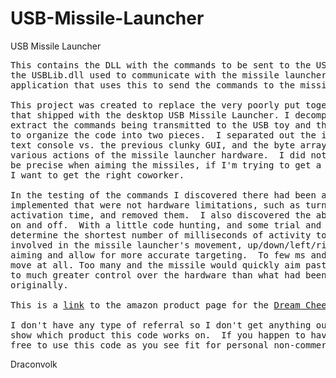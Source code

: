 # USB-Missile-Launcher
USB Missile Launcher
<pre>
This contains the DLL with the commands to be sent to the USB missile launcher,
the USBLib.dll used to communicate with the missile launcher, and a simple console
application that uses this to send the commands to the missile launcher.

This project was created to replace the very poorly put together user interface
that shipped with the desktop USB Missile Launcher. I decompiled the code to
extract the commands being transmitted to the USB toy and then built a new class 
to organize the code into two pieces.  I separated out the interface, choosing a simple
text console vs. the previous clunky GUI, and the byte arrays that trigger the 
various actions of the missile launcher hardware.  I did not like how hard it was to
be precise when aiming the missiles, if I'm trying to get a coworkers attention,
I want to get the right coworker.
  
In the testing of the commands I discovered there had been a few software limitations
implemented that were not hardware limitations, such as turning radius and motor 
activation time, and removed them.  I also discovered the ability to toggle the LED 
on and off.  With a little code hunting, and some trial and error, I was able to 
determine the shortest number of milliseconds of activity to send to the motors 
involved in the missile launcher's movement, up/down/left/right, to "fine-tune" the 
aiming and allow for more accurate targeting.  To few ms and the motors wouldn't 
move at all. Too many and the missile would quickly aim past your target.  This lead 
to much greater control over the hardware than what had been shipped with the product
originally.
  
This is a <a href="https://www.amazon.com/gp/product/B004SAYO46/ref=ppx_yo_dt_b_search_asin_title?ie=UTF8&psc=1">link</a> to the amazon product page for the <a href="https://www.amazon.com/gp/product/B004SAYO46/ref=ppx_yo_dt_b_search_asin_title?ie=UTF8&psc=1">Dream Cheeky 908 Thunder Missile Launcher</a>.
  
I don't have any type of referral so I don't get anything out of this, I just wanted to
show which product this code works on.  If you happen to have this product, feel
free to use this code as you see fit for personal non-commercial use.
</pre>

Draconvolk
